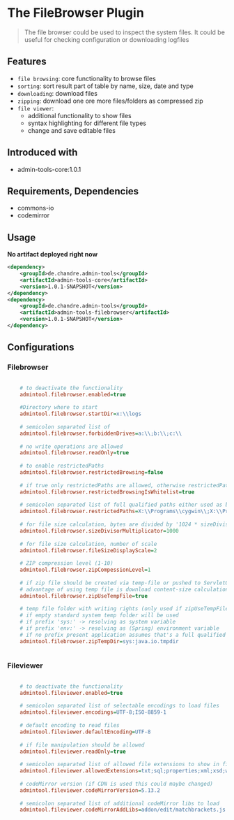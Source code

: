 # The FileBrowser Plugin
> The file browser could be used to inspect the system files. It could be useful for checking configuration or downloading logfiles

## Features
* `file browsing`: core functionality to browse files
* `sorting`: sort result part of table by name, size, date and type
* `downloading`: download files
* `zipping`: download one ore more files/folders as compressed zip
* `file viewer`: 
  * additional functionality to show files
  * syntax highlighting for different file types
  * change and save editable files   

## Introduced with
* admin-tools-core:1.0.1

## Requirements, Dependencies
* commons-io
* codemirror

## Usage

**No artifact deployed right now** 

```xml
<dependency>
	<groupId>de.chandre.admin-tools</groupId>
	<artifactId>admin-tools-core</artifactId>
	<version>1.0.1-SNAPSHOT</version>
</dependency>
<dependency>
	<groupId>de.chandre.admin-tools</groupId>
	<artifactId>admin-tools-filebrowser</artifactId>
	<version>1.0.1-SNAPSHOT</version>
</dependency>
```

## Configurations

### Filebrowser
	
```ini

	# to deactivate the functionality
	admintool.filebrowser.enabled=true
	
	#Directory where to start
	admintool.filebrowser.startDir=x:\\logs
	
	# semicolon separated list of
	admintool.filebrowser.forbiddenDrives=a:\\;b:\\;c:\\
	
	# no write operations are allowed
	admintool.filebrowser.readOnly=true
	
	# to enable restrictedPaths
	admintool.filebrowser.restrictedBrowsing=false
	
	# if true only restrictedPaths are allowed, otherwise restrictedPaths are working as blacklist
	admintool.filebrowser.restrictedBrowsingIsWhitelist=true
	
	# semicolon separated list of full qualified paths either used as black or white list
	admintool.filebrowser.restrictedPaths=X:\\Programs\\cygwin\\;X:\\Programs\\cygwin64\\
	
	# for file size calculation, bytes are divided by '1024 * sizeDivisorMultiplicator ^ x'
	admintool.filebrowser.sizeDivisorMultiplicator=1000
	
	# for file size calculation, number of scale
	admintool.filebrowser.fileSizeDisplayScale=2
	
	# ZIP compression level (1-10)
	admintool.filebrowser.zipCompessionLevel=1
	
	# if zip file should be created via temp-file or pushed to ServletOutputStream directly
	# advantage of using temp file is download content-size calculation
	admintool.filebrowser.zipUseTempFile=true
	
	# temp file folder with writing rights (only used if zipUseTempFile=true)
	# if empty standard system temp folder will be used
	# if prefix 'sys:' -> resolving as system variable
	# if prefix 'env:' -> resolving as (Spring) environment variable
	# if no prefix present application assumes that's a full qualified path to temp directory
	admintool.filebrowser.zipTempDir=sys:java.io.tmpdir
		
```

### Fileviewer

	
```ini

	# to deactivate the functionality
	admintool.fileviewer.enabled=true
	
	# semicolon separated list of selectable encodings to load files
	admintool.fileviewer.encodings=UTF-8;ISO-8859-1
	
	# default encoding to read files 
	admintool.fileviewer.defaultEncoding=UTF-8
	
	# if file manipulation should be allowed
	admintool.fileviewer.readOnly=true
	
	# semicolon separated list of allowed file extensions to show in file viewer
	admintool.fileviewer.allowedExtensions=txt;sql;properties;xml;xsd;wsdl;htm;html;css;js;log;md;sh;bat;cmd
	
	# codeMirror version (if CDN is used this could maybe changed)
	admintool.fileviewer.codeMirrorVersion=5.13.2
	
	# semicolon separated list of additional codeMirror libs to load 
	admintool.fileviewer.codeMirrorAddLibs=addon/edit/matchbrackets.js
		
```